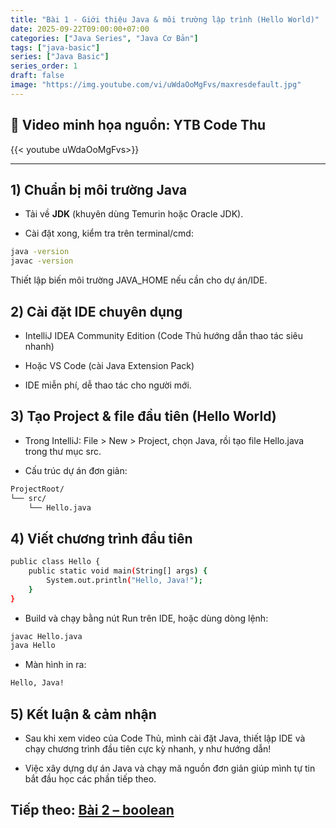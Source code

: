 ```yaml
---
title: "Bài 1 - Giới thiệu Java & môi trường lập trình (Hello World)"
date: 2025-09-22T09:00:00+07:00
categories: ["Java Series", "Java Cơ Bản"]
tags: ["java-basic"]
series: ["Java Basic"]
series_order: 1
draft: false
image: "https://img.youtube.com/vi/uWdaOoMgFvs/maxresdefault.jpg"
---
```


## 🎥 Video minh họa nguồn: YTB Code Thu
{{< youtube uWdaOoMgFvs>}}

---

## 1) Chuẩn bị môi trường Java
- Tải về **JDK** (khuyên dùng Temurin hoặc Oracle JDK).  

- Cài đặt xong, kiểm tra trên terminal/cmd:

```bash
java -version
javac -version
```
Thiết lập biến môi trường JAVA_HOME nếu cần cho dự án/IDE.

## 2) Cài đặt IDE chuyên dụng
- IntelliJ IDEA Community Edition (Code Thủ hướng dẫn thao tác siêu nhanh)

- Hoặc VS Code (cài Java Extension Pack)

- IDE miễn phí, dễ thao tác cho người mới.

## 3) Tạo Project & file đầu tiên (Hello World)
- Trong IntelliJ: File > New > Project, chọn Java, rồi tạo file Hello.java trong thư mục src.

- Cấu trúc dự án đơn giản:

```bash
ProjectRoot/
└── src/
    └── Hello.java
```
## 4) Viết chương trình đầu tiên

```bash
public class Hello {
    public static void main(String[] args) {
        System.out.println("Hello, Java!");
    }
}
```
- Build và chạy bằng nút Run trên IDE, hoặc dùng dòng lệnh:

```bash
javac Hello.java
java Hello
```
- Màn hình in ra:

```bash
Hello, Java!
```
## 5) Kết luận & cảm nhận
- Sau khi xem video của Code Thủ, mình cài đặt Java, thiết lập IDE và chạy chương trình đầu tiên cực kỳ nhanh, y như hướng dẫn!

- Việc xây dựng dự án Java và chạy mã nguồn đơn giản giúp mình tự tin bắt đầu học các phần tiếp theo.

## Tiếp theo: [Bài 2 – boolean](/Myblog/p/java_bai2_boolean/)